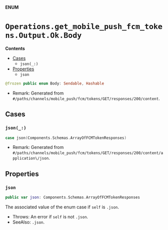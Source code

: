 **ENUM**

# `Operations.get_mobile_push_fcm_tokens.Output.Ok.Body`

**Contents**

- [Cases](#cases)
  - `json(_:)`
- [Properties](#properties)
  - `json`

```swift
@frozen public enum Body: Sendable, Hashable
```

- Remark: Generated from `#/paths/channels/mobile_push/fcm/tokens/GET/responses/200/content`.

## Cases
### `json(_:)`

```swift
case json(Components.Schemas.ArrayOfFCMTokenResponses)
```

- Remark: Generated from `#/paths/channels/mobile_push/fcm/tokens/GET/responses/200/content/application\/json`.

## Properties
### `json`

```swift
public var json: Components.Schemas.ArrayOfFCMTokenResponses
```

The associated value of the enum case if `self` is `.json`.

- Throws: An error if `self` is not `.json`.
- SeeAlso: `.json`.
